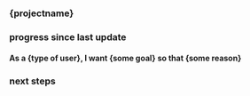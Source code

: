 ### {projectname}

### progress since last update
#### As a {type of user}, I want {some goal} so that {some reason}


### next steps
